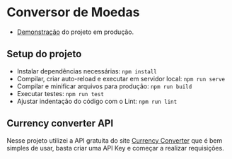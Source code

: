 # Conversor de Moedas

- <a href="https://adelmo.dev/p/conversor-de-moedas/vue/">Demonstração</a> do projeto em produção.

## Setup do projeto
- Instalar dependências necessárias: `npm install`
- Compilar, criar auto-reload e executar em servidor local: `npm run serve`
- Compilar e minificar arquivos para produção: `npm run build`
- Executar testes: `npm run test`
- Ajustar indentação do código com o Lint: `npm run lint`

## Currency converter API
Nesse projeto utilizei a API gratuita do site <a href="https://free.currencyconverterapi.com/">Currency Converter</a> que é bem simples de usar, basta criar uma API Key e começar a realizar requisições.